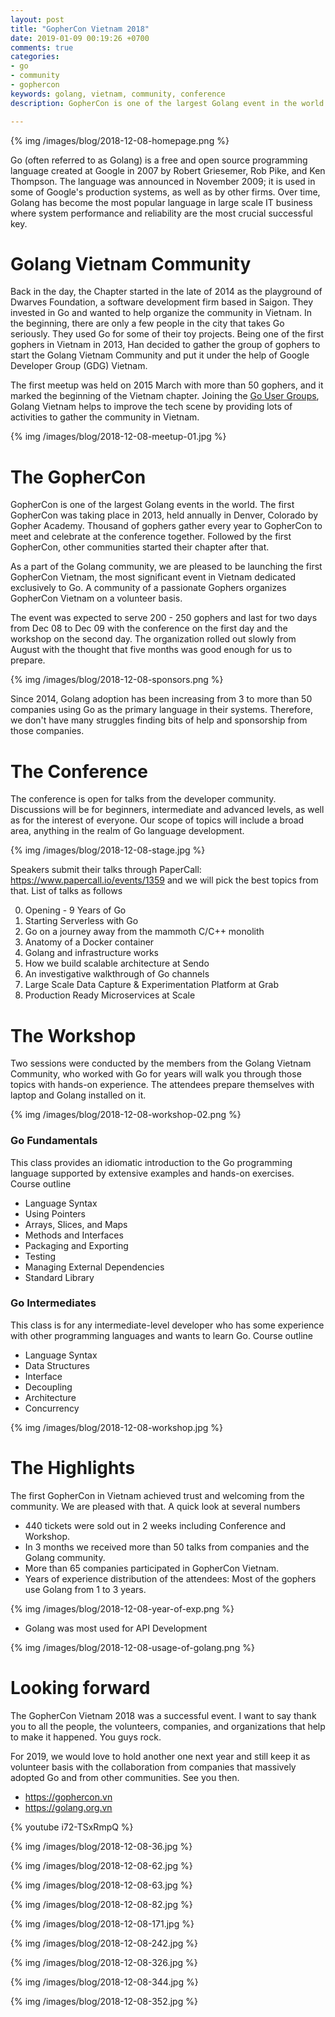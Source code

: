 ```yaml
---
layout: post
title: "GopherCon Vietnam 2018"
date: 2019-01-09 00:19:26 +0700
comments: true
categories: 
- go
- community
- gophercon
keywords: golang, vietnam, community, conference
description: GopherCon is one of the largest Golang event in the world. As a part of the Golang community, we are pleased to be launching the first GopherCon Vietnam, the largest event in Vietnam dedicated exclusively to Go. GopherCon Vietnam is organized by a community of a passionate Gophers on a volunteer basis.

---
```


{% img /images/blog/2018-12-08-homepage.png %}

Go (often referred to as Golang) is a free and open source programming language created at Google in 2007 by Robert Griesemer, Rob Pike, and Ken Thompson. The language was announced in November 2009; it is used in some of Google's production systems, as well as by other firms.
Over time, Golang has become the most popular language in large scale IT business where system performance and reliability are the most crucial successful key.

# Golang Vietnam Community

Back in the day, the Chapter started in the late of 2014 as the playground of Dwarves Foundation, a software development firm based in Saigon. They invested in Go and wanted to help organize the community in Vietnam. In the beginning, there are only a few people in the city that takes Go seriously. They used Go for some of their toy projects. Being one of the first gophers in Vietnam in 2013, Han decided to gather the group of gophers to start the Golang Vietnam Community and put it under the help of Google Developer Group (GDG) Vietnam.

The first meetup was held on 2015 March with more than 50 gophers, and it marked the beginning of the Vietnam chapter. Joining the [Go User Groups](https://github.com/golang/go/wiki/GoUserGroups#asia), Golang Vietnam helps to improve the tech scene by providing lots of activities to gather the community in Vietnam.

{% img /images/blog/2018-12-08-meetup-01.jpg %}

# The GopherCon

GopherCon is one of the largest Golang events in the world. The first GopherCon was taking place in 2013, held annually in Denver, Colorado by Gopher Academy. Thousand of gophers gather every year to GopherCon to meet and celebrate at the conference together. Followed by the first GopherCon, other communities started their chapter after that.

As a part of the Golang community, we are pleased to be launching the first GopherCon Vietnam, the most significant event in Vietnam dedicated exclusively to Go. A community of a passionate Gophers organizes GopherCon Vietnam on a volunteer basis.

The event was expected to serve 200 - 250 gophers and last for two days from Dec 08 to Dec 09 with the conference on the first day and the workshop on the second day. The organization rolled out slowly from August with the thought that five months was good enough for us to prepare.

{% img /images/blog/2018-12-08-sponsors.png %}

Since 2014, Golang adoption has been increasing from 3 to more than 50 companies using Go as the primary language in their systems. Therefore, we don't have many struggles finding bits of help and sponsorship from those companies.

# The Conference

The conference is open for talks from the developer community. Discussions will be for beginners, intermediate and advanced levels, as well as for the interest of everyone. Our scope of topics will include a broad area, anything in the realm of Go language development. 

{% img /images/blog/2018-12-08-stage.jpg %}

Speakers submit their talks through PaperCall: https://www.papercall.io/events/1359 and we will pick the best topics from that. List of talks as follows

0. Opening - 9 Years of Go
1. Starting Serverless with Go
2. Go on a journey away from the mammoth C/C++ monolith
3. Anatomy of a Docker container
4. Golang and infrastructure works
5. How we build scalable architecture at Sendo
6. An investigative walkthrough of Go channels
7. Large Scale Data Capture & Experimentation Platform at Grab
8. Production Ready Microservices at Scale

# The Workshop

Two sessions were conducted by the members from the Golang Vietnam Community, who worked with Go for years will walk you through those topics with hands-on experience. The attendees prepare themselves with laptop and Golang installed on it.

{% img /images/blog/2018-12-08-workshop-02.png %}

### Go Fundamentals

This class provides an idiomatic introduction to the Go programming language supported by extensive examples and hands-on exercises. Course outline

- Language Syntax
- Using Pointers
- Arrays, Slices, and Maps
- Methods and Interfaces
- Packaging and Exporting
- Testing
- Managing External Dependencies
- Standard Library


### Go Intermediates

This class is for any intermediate-level developer who has some experience with other programming languages and wants to learn Go. Course outline

- Language Syntax
- Data Structures
- Interface
- Decoupling
- Architecture
- Concurrency

{% img /images/blog/2018-12-08-workshop.jpg %}

# The Highlights

The first GopherCon in Vietnam achieved trust and welcoming from the community. We are pleased with that. A quick look at several numbers

- 440 tickets were sold out in 2 weeks including Conference and Workshop.
- In 3 months we received more than 50 talks from companies and the Golang community.
- More than 65 companies participated in GopherCon Vietnam.
- Years of experience distribution of the attendees: Most of the gophers use Golang from 1 to 3 years.

{% img /images/blog/2018-12-08-year-of-exp.png %}

- Golang was most used for API Development

{% img /images/blog/2018-12-08-usage-of-golang.png %}

# Looking forward

The GopherCon Vietnam 2018 was a successful event. I want to say thank you to all the people, the volunteers, companies, and organizations that help to make it happened. You guys rock.

For 2019, we would love to hold another one next year and still keep it as volunteer basis with the collaboration from companies that massively adopted Go and from other communities. See you then.

- https://gophercon.vn
- https://golang.org.vn

{% youtube i72-TSxRmpQ %}

{% img /images/blog/2018-12-08-36.jpg %}

{% img /images/blog/2018-12-08-62.jpg %}

{% img /images/blog/2018-12-08-63.jpg %}

{% img /images/blog/2018-12-08-82.jpg %}

{% img /images/blog/2018-12-08-171.jpg %}

{% img /images/blog/2018-12-08-242.jpg %}

{% img /images/blog/2018-12-08-326.jpg %}

{% img /images/blog/2018-12-08-344.jpg %}

{% img /images/blog/2018-12-08-352.jpg %}